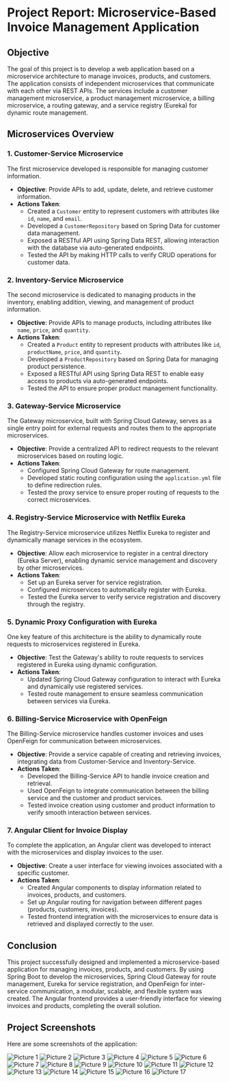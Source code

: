 # Project Report: Microservice-Based Invoice Management Application

## Objective
The goal of this project is to develop a web application based on a microservice architecture to manage invoices, products, and customers. The application consists of independent microservices that communicate with each other via REST APIs. The services include a customer management microservice, a product management microservice, a billing microservice, a routing gateway, and a service registry (Eureka) for dynamic route management.

## Microservices Overview

### 1. Customer-Service Microservice
The first microservice developed is responsible for managing customer information.

- **Objective**: Provide APIs to add, update, delete, and retrieve customer information.
- **Actions Taken**:
  - Created a `Customer` entity to represent customers with attributes like `id`, `name`, and `email`.
  - Developed a `CustomerRepository` based on Spring Data for customer data management.
  - Exposed a RESTful API using Spring Data REST, allowing interaction with the database via auto-generated endpoints.
  - Tested the API by making HTTP calls to verify CRUD operations for customer data.

### 2. Inventory-Service Microservice
The second microservice is dedicated to managing products in the inventory, enabling addition, viewing, and management of product information.

- **Objective**: Provide APIs to manage products, including attributes like `name`, `price`, and `quantity`.
- **Actions Taken**:
  - Created a `Product` entity to represent products with attributes like `id`, `productName`, `price`, and `quantity`.
  - Developed a `ProductRepository` based on Spring Data for managing product persistence.
  - Exposed a RESTful API using Spring Data REST to enable easy access to products via auto-generated endpoints.
  - Tested the API to ensure proper product management functionality.

### 3. Gateway-Service Microservice
The Gateway microservice, built with Spring Cloud Gateway, serves as a single entry point for external requests and routes them to the appropriate microservices.

- **Objective**: Provide a centralized API to redirect requests to the relevant microservices based on routing logic.
- **Actions Taken**:
  - Configured Spring Cloud Gateway for route management.
  - Developed static routing configuration using the `application.yml` file to define redirection rules.
  - Tested the proxy service to ensure proper routing of requests to the correct microservices.

### 4. Registry-Service Microservice with Netflix Eureka
The Registry-Service microservice utilizes Netflix Eureka to register and dynamically manage services in the ecosystem.

- **Objective**: Allow each microservice to register in a central directory (Eureka Server), enabling dynamic service management and discovery by other microservices.
- **Actions Taken**:
  - Set up an Eureka server for service registration.
  - Configured microservices to automatically register with Eureka.
  - Tested the Eureka server to verify service registration and discovery through the registry.

### 5. Dynamic Proxy Configuration with Eureka
One key feature of this architecture is the ability to dynamically route requests to microservices registered in Eureka.

- **Objective**: Test the Gateway's ability to route requests to services registered in Eureka using dynamic configuration.
- **Actions Taken**:
  - Updated Spring Cloud Gateway configuration to interact with Eureka and dynamically use registered services.
  - Tested route management to ensure seamless communication between services via Eureka.

### 6. Billing-Service Microservice with OpenFeign
The Billing-Service microservice handles customer invoices and uses OpenFeign for communication between microservices.

- **Objective**: Provide a service capable of creating and retrieving invoices, integrating data from Customer-Service and Inventory-Service.
- **Actions Taken**:
  - Developed the Billing-Service API to handle invoice creation and retrieval.
  - Used OpenFeign to integrate communication between the billing service and the customer and product services.
  - Tested invoice creation using customer and product information to verify smooth interaction between services.

### 7. Angular Client for Invoice Display
To complete the application, an Angular client was developed to interact with the microservices and display invoices to the user.

- **Objective**: Create a user interface for viewing invoices associated with a specific customer.
- **Actions Taken**:
  - Created Angular components to display information related to invoices, products, and customers.
  - Set up Angular routing for navigation between different pages (products, customers, invoices).
  - Tested frontend integration with the microservices to ensure data is retrieved and displayed correctly to the user.

## Conclusion
This project successfully designed and implemented a microservice-based application for managing invoices, products, and customers. By using Spring Boot to develop the microservices, Spring Cloud Gateway for route management, Eureka for service registration, and OpenFeign for inter-service communication, a modular, scalable, and flexible system was created. The Angular frontend provides a user-friendly interface for viewing invoices and products, completing the overall solution.

## Project Screenshots

Here are some screenshots of the application:

![Picture 1](pictures/Picture1.png)
![Picture 2](pictures/Picture2.png)
![Picture 3](pictures/Picture3.png)
![Picture 4](pictures/Picture4.png)
![Picture 5](pictures/Picture5.png)
![Picture 6](pictures/Picture6.png)
![Picture 7](pictures/Picture7.png)
![Picture 8](pictures/Picture8.png)
![Picture 9](pictures/Picture9.png)
![Picture 10](pictures/Picture10.png)
![Picture 11](pictures/Picture11.png)
![Picture 12](pictures/Picture12.png)
![Picture 13](pictures/Picture13.png)
![Picture 14](pictures/Picture14.png)
![Picture 15](pictures/Picture15.png)
![Picture 16](pictures/Picture16.png)
![Picture 17](pictures/Picture17.png)

